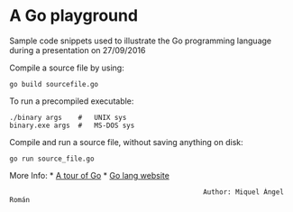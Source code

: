 # A Go playground

Sample code snippets used to illustrate the Go programming language during a presentation on 27/09/2016

Compile a source file by using:

    go build sourcefile.go

To run a precompiled executable:

    ./binary args    #   UNIX sys
    binary.exe args  #   MS-DOS sys

Compile and run a source file, without saving anything on disk:

    go run source_file.go

More Info:
    * [A tour of Go](https://tour.golang.org/welcome/1)
    * [Go lang website](https://golang.org/)

                                                    Author: Miquel Àngel Román
